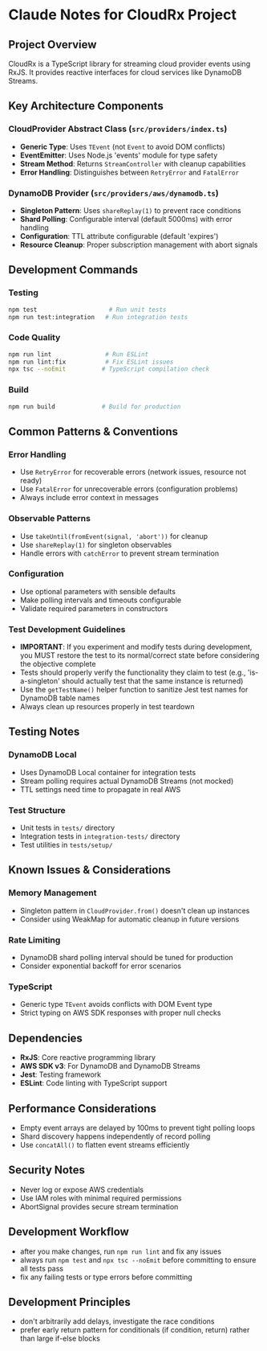 # Claude Notes for CloudRx Project

## Project Overview
CloudRx is a TypeScript library for streaming cloud provider events using RxJS. It provides reactive interfaces for cloud services like DynamoDB Streams.

## Key Architecture Components

### CloudProvider Abstract Class (`src/providers/index.ts`)
- **Generic Type**: Uses `TEvent` (not `Event` to avoid DOM conflicts)
- **EventEmitter**: Uses Node.js 'events' module for type safety
- **Stream Method**: Returns `StreamController` with cleanup capabilities
- **Error Handling**: Distinguishes between `RetryError` and `FatalError`

### DynamoDB Provider (`src/providers/aws/dynamodb.ts`)
- **Singleton Pattern**: Uses `shareReplay(1)` to prevent race conditions
- **Shard Polling**: Configurable interval (default 5000ms) with error handling
- **Configuration**: TTL attribute configurable (default 'expires')
- **Resource Cleanup**: Proper subscription management with abort signals

## Development Commands

### Testing
```bash
npm test                    # Run unit tests
npm run test:integration   # Run integration tests
```

### Code Quality
```bash
npm run lint               # Run ESLint
npm run lint:fix           # Fix ESLint issues
npx tsc --noEmit          # TypeScript compilation check
```

### Build
```bash
npm run build             # Build for production
```

## Common Patterns & Conventions

### Error Handling
- Use `RetryError` for recoverable errors (network issues, resource not ready)
- Use `FatalError` for unrecoverable errors (configuration problems)
- Always include error context in messages

### Observable Patterns
- Use `takeUntil(fromEvent(signal, 'abort'))` for cleanup
- Use `shareReplay(1)` for singleton observables
- Handle errors with `catchError` to prevent stream termination

### Configuration
- Use optional parameters with sensible defaults
- Make polling intervals and timeouts configurable
- Validate required parameters in constructors

### Test Development Guidelines
- **IMPORTANT**: If you experiment and modify tests during development, you MUST restore the test to its normal/correct state before considering the objective complete
- Tests should properly verify the functionality they claim to test (e.g., 'is-a-singleton' should actually test that the same instance is returned)
- Use the `getTestName()` helper function to sanitize Jest test names for DynamoDB table names
- Always clean up resources properly in test teardown

## Testing Notes

### DynamoDB Local
- Uses DynamoDB Local container for integration tests
- Stream polling requires actual DynamoDB Streams (not mocked)
- TTL settings need time to propagate in real AWS

### Test Structure
- Unit tests in `tests/` directory
- Integration tests in `integration-tests/` directory
- Test utilities in `tests/setup/`

## Known Issues & Considerations

### Memory Management
- Singleton pattern in `CloudProvider.from()` doesn't clean up instances
- Consider using WeakMap for automatic cleanup in future versions

### Rate Limiting
- DynamoDB shard polling interval should be tuned for production
- Consider exponential backoff for error scenarios

### TypeScript
- Generic type `TEvent` avoids conflicts with DOM Event type
- Strict typing on AWS SDK responses with proper null checks

## Dependencies
- **RxJS**: Core reactive programming library
- **AWS SDK v3**: For DynamoDB and DynamoDB Streams
- **Jest**: Testing framework
- **ESLint**: Code linting with TypeScript support

## Performance Considerations
- Empty event arrays are delayed by 100ms to prevent tight polling loops
- Shard discovery happens independently of record polling
- Use `concatAll()` to flatten event streams efficiently

## Security Notes
- Never log or expose AWS credentials
- Use IAM roles with minimal required permissions
- AbortSignal provides secure stream termination

## Development Workflow
- after you make changes, run `npm run lint` and fix any issues
- always run `npm test` and `npx tsc --noEmit` before committing to ensure all tests pass
- fix any failing tests or type errors before committing

## Development Principles
- don't arbitrarily add delays, investigate the race conditions
- prefer early return pattern for conditionals (if condition, return) rather than large if-else blocks